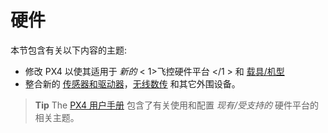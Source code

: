 # 硬件

本节包含有关以下内容的主题:

* 修改 PX4 以使其适用于 *新的* < 1>飞控硬件平台 </1 > 和 [载具/机型](../airframes/README.md)
* 整合新的 [传感器和驱动器](../sensor_bus/README.md)，[无线数传](../data_links/telemetry.md) 和其它外围设备。 

> **Tip** The [PX4 用户手册](https://docs.px4.io/en/) 包含了有关使用和配置 *现有/受支持的* 硬件平台的相关主题。
